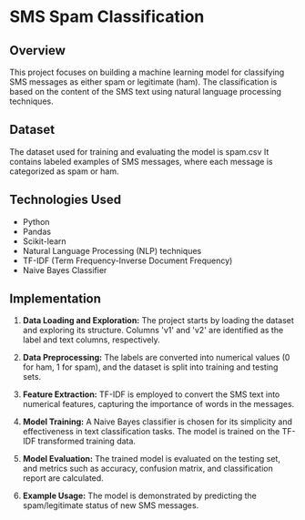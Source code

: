 # SMS Spam Classification

## Overview

This project focuses on building a machine learning model for classifying SMS messages as either spam or legitimate (ham). The classification is based on the content of the SMS text using natural language processing techniques.

## Dataset

The dataset used for training and evaluating the model is spam.csv It contains labeled examples of SMS messages, where each message is categorized as spam or ham.

## Technologies Used

- Python
- Pandas
- Scikit-learn
- Natural Language Processing (NLP) techniques
- TF-IDF (Term Frequency-Inverse Document Frequency)
- Naive Bayes Classifier

## Implementation

1. **Data Loading and Exploration:** The project starts by loading the dataset and exploring its structure. Columns 'v1' and 'v2' are identified as the label and text columns, respectively.

2. **Data Preprocessing:** The labels are converted into numerical values (0 for ham, 1 for spam), and the dataset is split into training and testing sets.

3. **Feature Extraction:** TF-IDF is employed to convert the SMS text into numerical features, capturing the importance of words in the messages.

4. **Model Training:** A Naive Bayes classifier is chosen for its simplicity and effectiveness in text classification tasks. The model is trained on the TF-IDF transformed training data.

5. **Model Evaluation:** The trained model is evaluated on the testing set, and metrics such as accuracy, confusion matrix, and classification report are calculated.

6. **Example Usage:** The model is demonstrated by predicting the spam/legitimate status of new SMS messages.

